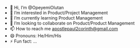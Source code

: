 - 👋 Hi, I’m @OpeyemiOlutan
- 👀 I’m interested in Product/Project Management
- 🌱 I’m currently learning Product Management
- 💞️ I’m looking to collaborate on Product/Product Management
- 📫 How to reach me apostlepaul2corinth@gmail.com
- 😄 Pronouns: He/Him/His
- ⚡ Fun fact: ...

<!---
OpeyemiOlutan/OpeyemiOlutan is a ✨ special ✨ repository because its `README.md` (this file) appears on your GitHub profile.
You can click the Preview link to take a look at your changes.
--->
